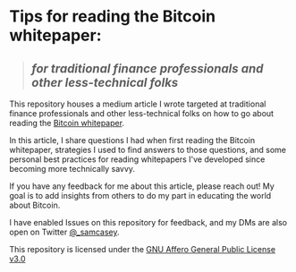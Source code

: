 # Tips for reading the Bitcoin whitepaper:
> ## *for traditional finance professionals and other less-technical folks*

This repository houses a medium article I wrote targeted at traditional finance professionals and other less-technical folks on how to go about reading the [Bitcoin whitepaper](https://bitcoin.org/bitcoin.pdf).

In this article, I share questions I had when first reading the Bitcoin whitepaper, strategies I used to find answers to those questions, and some personal best practices for reading whitepapers I've developed since becoming more technically savvy.

If you have any feedback for me about this article, please reach out! My goal is to add insights from others to do my part in educating the world about Bitcoin.

I have enabled Issues on this repository for feedback, and my DMs are also open on Twitter [@_samcasey](https://twitter.com/_samcasey).

This repository is licensed under the [GNU Affero General Public License v3.0](https://www.gnu.org/licenses/agpl-3.0.en.html)
